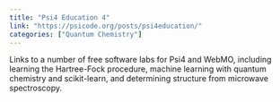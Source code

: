 ```yaml
---
title: "Psi4 Education 4"
link: "https://psicode.org/posts/psi4education/"
categories: ["Quantum Chemistry"]
---
```


Links to a number of free software labs for Psi4 and WebMO, including learning the Hartree-Fock procedure, machine learning with quantum chemistry and scikit-learn, and determining structure from microwave spectroscopy.





